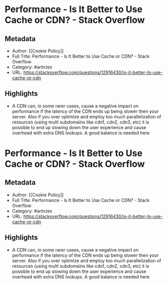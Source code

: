 # Performance - Is It Better to Use Cache or CDN? - Stack Overflow

## Metadata
- Author: [[Cookie Policy]]
- Full Title: Performance - Is It Better to Use Cache or CDN? - Stack Overflow
- Category: #articles
- URL: https://stackoverflow.com/questions/12916430/is-it-better-to-use-cache-or-cdn

## Highlights
- A CDN can, in some rarer cases, cause a negative impact on performance if the latency of the CDN ends up being slower then your server. Also if you over optimize and employ too much parallelization of resources (using multi subdomains like cdn1, cdn2, cdn3, etc) it is possible to end up slowing down the user experience and cause overhead with extra DNS lookups. A good balance is needed here
# Performance - Is It Better to Use Cache or CDN? - Stack Overflow

## Metadata
- Author: [[Cookie Policy]]
- Full Title: Performance - Is It Better to Use Cache or CDN? - Stack Overflow
- Category: #articles
- URL: https://stackoverflow.com/questions/12916430/is-it-better-to-use-cache-or-cdn

## Highlights
- A CDN can, in some rarer cases, cause a negative impact on performance if the latency of the CDN ends up being slower then your server. Also if you over optimize and employ too much parallelization of resources (using multi subdomains like cdn1, cdn2, cdn3, etc) it is possible to end up slowing down the user experience and cause overhead with extra DNS lookups. A good balance is needed here
